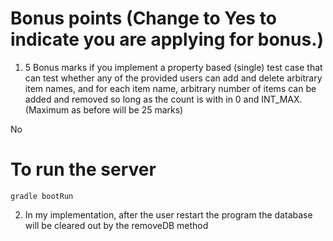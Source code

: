 # Bonus points (Change to Yes to indicate you are applying for bonus.)

1. 5 Bonus marks if you implement a property based (single) test case that can test whether any of the provided users can add and delete arbitrary item names, and for each item name, arbitrary number of items can be added and removed so long as the count is with in 0 and INT_MAX. (Maximum as before will be 25 marks)

No

# To run the server

```
gradle bootRun
```

2. In my implementation, after the user restart the program the database will be cleared out by the removeDB method

